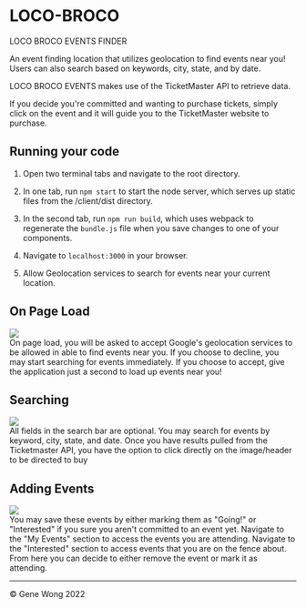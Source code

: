 # LOCO-BROCO
LOCO BROCO EVENTS FINDER

An event finding location that utilizes geolocation to find events near you!
Users can also search based on keywords, city, state, and by date.

LOCO BROCO EVENTS makes use of the TicketMaster API to retrieve data. 

If you decide you're committed and wanting to purchase tickets, simply click on the event and it will guide you to the TicketMaster website to purchase.

## Running your code

1. Open two terminal tabs and navigate to the root directory.

2. In one tab, run `npm start` to start the node server, which serves up static files from the /client/dist directory.

3. In the second tab, run `npm run build`, which uses webpack to regenerate the `bundle.js` file when you save changes to one of your components.

4. Navigate to `localhost:3000` in your browser.

5. Allow Geolocation services to search for events near your current location.

## On Page Load
<img src="https://i.imgur.com/wWijprU.gif"></img><br>
On page load, you will be asked to accept Google's geolocation services to be allowed in able to find events near you.
If you choose to decline, you may start searching for events immediately.
If you choose to accept, give the application just a second to load up events near you!

## Searching
<img src="https://i.imgur.com/TXixcHJ.gif"></img><br>
All fields in the search bar are optional. You may search for events by keyword, city, state, and date.
Once you have results pulled from the Ticketmaster API, you have the option to click directly on the image/header to be directed to buy

## Adding Events
<img src="https://i.imgur.com/5GUPFU7.gif"></img><br>
You may save these events by either marking them as "Going!" or "Interested" if you sure you aren't committed to an event yet. 
Navigate to the "My Events" section to access the events you are attending.
Navigate to the "Interested" section to access events that you are on the fence about. From here you can decide to either remove the event or mark it as attending. <br>

<hr>
© Gene Wong 2022
